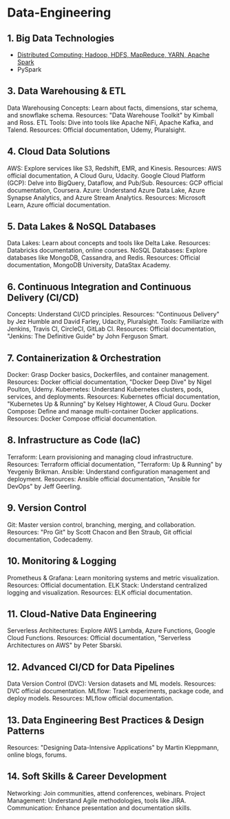 # Data-Engineering

## 1. Big Data Technologies
* [Distributed Computing: Hadoop, HDFS, MapReduce, YARN, Apache Spark](https://medium.com/@hebermudezg/data-engineering-2771dfbe42cb)
* PySpark

## 3. Data Warehousing & ETL
Data Warehousing Concepts: Learn about facts, dimensions, star schema, and snowflake schema.
Resources: "Data Warehouse Toolkit" by Kimball and Ross.
ETL Tools: Dive into tools like Apache NiFi, Apache Kafka, and Talend.
Resources: Official documentation, Udemy, Pluralsight.
## 4. Cloud Data Solutions
AWS: Explore services like S3, Redshift, EMR, and Kinesis.
Resources: AWS official documentation, A Cloud Guru, Udacity.
Google Cloud Platform (GCP): Delve into BigQuery, Dataflow, and Pub/Sub.
Resources: GCP official documentation, Coursera.
Azure: Understand Azure Data Lake, Azure Synapse Analytics, and Azure Stream Analytics.
Resources: Microsoft Learn, Azure official documentation.
## 5. Data Lakes & NoSQL Databases
Data Lakes: Learn about concepts and tools like Delta Lake.
Resources: Databricks documentation, online courses.
NoSQL Databases: Explore databases like MongoDB, Cassandra, and Redis.
Resources: Official documentation, MongoDB University, DataStax Academy.
## 6. Continuous Integration and Continuous Delivery (CI/CD)
Concepts: Understand CI/CD principles.
Resources: "Continuous Delivery" by Jez Humble and David Farley, Udacity, Pluralsight.
Tools: Familiarize with Jenkins, Travis CI, CircleCI, GitLab CI.
Resources: Official documentation, "Jenkins: The Definitive Guide" by John Ferguson Smart.
## 7. Containerization & Orchestration
Docker: Grasp Docker basics, Dockerfiles, and container management.
Resources: Docker official documentation, "Docker Deep Dive" by Nigel Poulton, Udemy.
Kubernetes: Understand Kubernetes clusters, pods, services, and deployments.
Resources: Kubernetes official documentation, "Kubernetes Up & Running" by Kelsey Hightower, A Cloud Guru.
Docker Compose: Define and manage multi-container Docker applications.
Resources: Docker Compose official documentation.
## 8. Infrastructure as Code (IaC)
Terraform: Learn provisioning and managing cloud infrastructure.
Resources: Terraform official documentation, "Terraform: Up & Running" by Yevgeniy Brikman.
Ansible: Understand configuration management and deployment.
Resources: Ansible official documentation, "Ansible for DevOps" by Jeff Geerling.
## 9. Version Control
Git: Master version control, branching, merging, and collaboration.
Resources: "Pro Git" by Scott Chacon and Ben Straub, Git official documentation, Codecademy.
## 10. Monitoring & Logging
Prometheus & Grafana: Learn monitoring systems and metric visualization.
Resources: Official documentation.
ELK Stack: Understand centralized logging and visualization.
Resources: ELK official documentation.
## 11. Cloud-Native Data Engineering
Serverless Architectures: Explore AWS Lambda, Azure Functions, Google Cloud Functions.
Resources: Official documentation, "Serverless Architectures on AWS" by Peter Sbarski.
## 12. Advanced CI/CD for Data Pipelines
Data Version Control (DVC): Version datasets and ML models.
Resources: DVC official documentation.
MLflow: Track experiments, package code, and deploy models.
Resources: MLflow official documentation.
## 13. Data Engineering Best Practices & Design Patterns
Resources: "Designing Data-Intensive Applications" by Martin Kleppmann, online blogs, forums.
## 14. Soft Skills & Career Development
Networking: Join communities, attend conferences, webinars.
Project Management: Understand Agile methodologies, tools like JIRA.
Communication: Enhance presentation and documentation skills.
